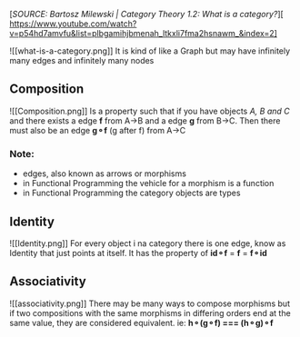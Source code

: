 [_SOURCE: Bartosz Milewski | Category Theory 1.2: What is a category?_][ https://www.youtube.com/watch?v=p54hd7amvfu&list=plbgamihjbmenah_ltkxli7fma2hsnawm_&index=2]

![[what-is-a-category.png]]
It is kind of like a Graph but may have infinitely many edges and infinitely many nodes

## Composition

![[Composition.png]]
Is a property such that if you have objects _A, B and C_ and there exists a edge **f** from A->B and a edge **g** from B->C. Then there must also be an edge **g⚬f** (g after f) from A->C

### Note:

- edges, also known as arrows or morphisms
- in Functional Programming the vehicle for a morphism is a function
- in Functional Programming the category objects are types

## Identity

![[Identity.png]]
For every object i na category there is one edge, know as Identity that just points at itself.
It has the property of **id⚬f** = **f** = **f⚬id**

## Associativity

![[associativity.png]]
There may be many ways to compose morphisms but if two compositions with the same morphisms in differing orders end at the same value, they are considered equivalent.
ie: **h⚬(g⚬f) === (h⚬g)⚬f**
